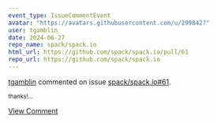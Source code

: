 ```yaml
---
event_type: IssueCommentEvent
avatar: "https://avatars.githubusercontent.com/u/299842?"
user: tgamblin
date: 2024-06-27
repo_name: spack/spack.io
html_url: https://github.com/spack/spack.io/pull/61
repo_url: https://github.com/spack/spack.io
---
```


<a href='https://github.com/tgamblin' target='_blank'>tgamblin</a> commented on issue <a href='https://github.com/spack/spack.io/pull/61' target='_blank'>spack/spack.io#61</a>.

<small>thanks!...</small>

<a href='https://github.com/spack/spack.io/pull/61' target='_blank'>View Comment</a>